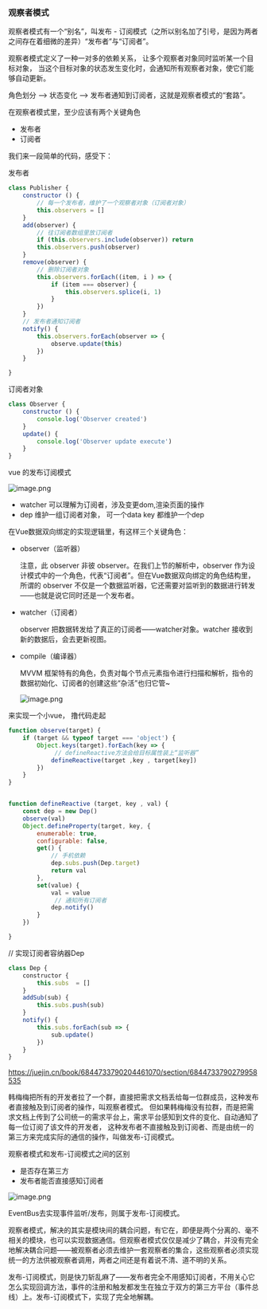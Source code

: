 ### 观察者模式
观察者模式有一个“别名”，叫发布 - 订阅模式（之所以别名加了引号，是因为两者之间存在着细微的差异）“发布者”与“订阅者”。


观察者模式定义了一种一对多的依赖关系，
让多个观察者对象同时监听某一个目标对象，
当这个目标对象的状态发生变化时，会通知所有观察者对象，使它们能够自动更新。



角色划分 --> 状态变化 --> 发布者通知到订阅者，这就是观察者模式的“套路”。

在观察者模式里，至少应该有两个关键角色
- 发布者
- 订阅者

我们来一段简单的代码，感受下：

发布者

```js
class Publisher {
    constructor () {
        // 每一个发布者，维护了一个观察者对象（订阅者对象）
        this.observers = []
    }
    add(observer) {
        // 往订阅者数组里放订阅者
        if (this.observers.include(observer)) return 
        this.observers.push(observer)
    }
    remove(observer) {
        // 删除订阅者对象
        this.observers.forEach((item, i ) => {
            if (item === observer) {
                this.observers.splice(i, 1)
            }
        })
    }
    // 发布者通知订阅者
    notify() {
        this.observers.forEach(observer => {
            observe.update(this)
        })
    }

}
```

订阅者对象
```js
class Observer {
    constructor () {
        console.log('Observer created')
    }
    update() {
        console.log('Observer update execute')
    }
}
```

vue 的发布订阅模式

![image.png](https://upload-images.jianshu.io/upload_images/5016475-ea8d6692fdbcab06.png?imageMogr2/auto-orient/strip%7CimageView2/2/w/1240)

- watcher 可以理解为订阅者，涉及变更dom,渲染页面的操作
- dep 维护一组订阅者对象， 可一个data key 都维护一个dep


在Vue数据双向绑定的实现逻辑里，有这样三个关键角色：

- observer（监听器） 

    注意，此 observer 非彼 observer。在我们上节的解析中，observer 作为设计模式中的一个角色，代表“订阅者”。但在Vue数据双向绑定的角色结构里，所谓的 observer 不仅是一个数据监听器，它还需要对监听到的数据进行转发——也就是说它同时还是一个发布者。

- watcher（订阅者）

    observer 把数据转发给了真正的订阅者——watcher对象。watcher 接收到新的数据后，会去更新视图。

- compile（编译器）

    MVVM 框架特有的角色，负责对每个节点元素指令进行扫描和解析，指令的数据初始化、订阅者的创建这些“杂活”也归它管~

    ![image.png](https://upload-images.jianshu.io/upload_images/5016475-8cad68df5281e836.png?imageMogr2/auto-orient/strip%7CimageView2/2/w/1240)


来实现一个小vue， 撸代码走起
```js
function observe(target) {
    if (target && typeof target === 'object') {
        Object.keys(target).forEach(key => {
             // defineReactive方法会给目标属性装上“监听器”
            defineReactive(target ,key , target[key])
        })
    }
}


function defineReactive (target, key , val) {
    const dep = new Dep()
    observe(val)
    Object.defineProperty(target, key, {
        enumerable: true,
        configurable: false,
        get() {
            // 手机依赖
            dep.subs.push(Dep.target)
            return val
        },
        set(value) {
            val = value
             // 通知所有订阅者
            dep.notify()
        }
    })

}
```

// 实现订阅者容纳器Dep
```js
class Dep {
    constructor {
        this.subs  = []
    }
    addSub(sub) {
        this.subs.push(sub)
    }
    notify() {
        this.subs.forEach(sub => {
            sub.update()
        })
    }
}
```

https://juejin.cn/book/6844733790204461070/section/6844733790279958535

韩梅梅把所有的开发者拉了一个群，直接把需求文档丢给每一位群成员，这种发布者直接触及到订阅者的操作，叫观察者模式。
但如果韩梅梅没有拉群，而是把需求文档上传到了公司统一的需求平台上，需求平台感知到文件的变化、自动通知了每一位订阅了该文件的开发者，
这种发布者不直接触及到订阅者、而是由统一的第三方来完成实际的通信的操作，叫做发布-订阅模式。

观察者模式和发布-订阅模式之间的区别
- 是否存在第三方
- 发布者能否直接感知订阅者

![image.png](https://upload-images.jianshu.io/upload_images/5016475-6c00b1fcd07690e3.png?imageMogr2/auto-orient/strip%7CimageView2/2/w/1240)


EventBus去实现事件监听/发布，则属于发布-订阅模式。


观察者模式，解决的其实是模块间的耦合问题，有它在，即便是两个分离的、毫不相关的模块，也可以实现数据通信。但观察者模式仅仅是减少了耦合，并没有完全地解决耦合问题——被观察者必须去维护一套观察者的集合，这些观察者必须实现统一的方法供被观察者调用，两者之间还是有着说不清、道不明的关系。

发布-订阅模式，则是快刀斩乱麻了——发布者完全不用感知订阅者，不用关心它怎么实现回调方法，事件的注册和触发都发生在独立于双方的第三方平台（事件总线）上。发布-订阅模式下，实现了完全地解耦。